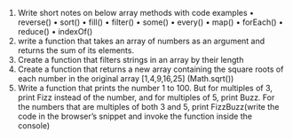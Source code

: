 
1.	Write short notes on below array methods with code examples
•	reverse()
•	sort()
•	fill()
•	filter()
•	some()
•	every()
•	map()
•	forEach()
•	reduce()
•	indexOf()
2.	write a function that takes an array of numbers as an argument and returns the sum of its elements.
3.	Create a function that filters strings in an array by their length
4.	Create a function that returns a new array containing the square roots of each number in the original array [1,4,9,16,25]
(Math.sqrt())
5.	Write a function that prints the number 1 to 100. But for multiples of 3, print Fizz instead of the number, and for multiples of 5, print Buzz. For the numbers that are multiples of both 3 and 5, print FizzBuzz(write the code in the browser’s snippet and invoke the function inside the console)


